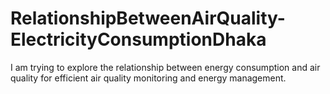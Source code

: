 # RelationshipBetweenAirQuality-ElectricityConsumptionDhaka
I am trying to explore the relationship between energy consumption and air quality for efficient air quality monitoring and energy management.
